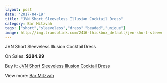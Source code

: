 ```yaml
---
layout: post
date: '2017-04-19'
title: "JVN Short Sleeveless Illusion Cocktail Dress"
category: Bar Mitzvah
tags: ["short","sleeveless","dress","beaded","unique"]
image: http://img.transblink.com/2436-thickbox_default/jvn-short-sleeveless-illusion-cocktail-dress.jpg
---
```

JVN Short Sleeveless Illusion Cocktail Dress

On Sales: **$284.99**
<a href="https://www.transblink.com/en/bar-mitzvah/788-jvn-short-sleeveless-illusion-cocktail-dress.html"><amp-img layout="responsive" width="600" height="600" src="//img.transblink.com/2436-thickbox_default/jvn-short-sleeveless-illusion-cocktail-dress.jpg" alt="JVN Short Sleeveless Illusion Cocktail Dress 0" /></a>
<a href="https://www.transblink.com/en/bar-mitzvah/788-jvn-short-sleeveless-illusion-cocktail-dress.html"><amp-img layout="responsive" width="600" height="600" src="//img.transblink.com/2438-thickbox_default/jvn-short-sleeveless-illusion-cocktail-dress.jpg" alt="JVN Short Sleeveless Illusion Cocktail Dress 1" /></a>
<a href="https://www.transblink.com/en/bar-mitzvah/788-jvn-short-sleeveless-illusion-cocktail-dress.html"><amp-img layout="responsive" width="600" height="600" src="//img.transblink.com/2437-thickbox_default/jvn-short-sleeveless-illusion-cocktail-dress.jpg" alt="JVN Short Sleeveless Illusion Cocktail Dress 2" /></a>

Buy it: [JVN Short Sleeveless Illusion Cocktail Dress](https://www.transblink.com/en/bar-mitzvah/788-jvn-short-sleeveless-illusion-cocktail-dress.html "JVN Short Sleeveless Illusion Cocktail Dress")

View more: [Bar Mitzvah](https://www.transblink.com/en/2-bar-mitzvah "Bar Mitzvah")